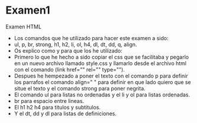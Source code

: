# Examen1
Examen HTML 
- Los comandos que he utilizado para hacer este examen a sido: <br>
- ul, p, br, strong, h1, h2, li, ol, h4, dl, dt, dd, q, align. <br>
- Os explico como y para que los he utilizado: <br>
- Primero lo que he hecho a sido copiar el css que se facilitaba y pegarlo en un nuevo archivo llamado style.css y llamarlo desde el archivo html con el comando (link href="" rel="" type=""). <br>
- Despues he hempezado a poner el texto con el comando p para definir los parrafos el comando align=" " para definir en que lado quiero que se situe el texto y el comando strong para poner negrita. <br>
- El comando ul para listas no ordenadas y el li y ol para listas ordenadas. <br>
- br para espacio entre lineas. <br>
- El h1 h2 h4 para titulos y subtitulos. <br>
- Y el dt, dd y dl para listas de definiciones. <br>
